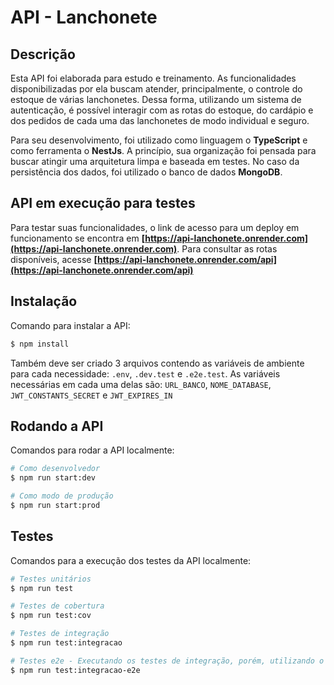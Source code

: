 # API - Lanchonete

## Descrição

Esta API foi elaborada para estudo e treinamento. As funcionalidades disponibilizadas por ela buscam atender, principalmente, o controle do estoque de várias lanchonetes. Dessa forma, utilizando um sistema de autenticação, é possível interagir com as rotas do estoque, do cardápio e dos pedidos de cada uma das lanchonetes de modo individual e seguro.

Para seu desenvolvimento, foi utilizado como linguagem o **TypeScript** e como ferramenta o **NestJs**. A princípio, sua organização foi pensada para buscar atingir uma arquitetura limpa e baseada em testes. No caso da persistência dos dados, foi utilizado o banco de dados **MongoDB**.

## API em execução para testes

Para testar suas funcionalidades, o link de acesso para um deploy em funcionamento se encontra em **[https://api-lanchonete.onrender.com](https://api-lanchonete.onrender.com)**. Para consultar as rotas disponíveis, acesse **[https://api-lanchonete.onrender.com/api](https://api-lanchonete.onrender.com/api)**

## Instalação

Comando para instalar a API:

```bash
$ npm install
```

Também deve ser criado 3 arquivos contendo as variáveis de ambiente para cada necessidade: `.env`, `.dev.test` e `.e2e.test`. As variáveis necessárias em cada uma delas são: `URL_BANCO`, `NOME_DATABASE`, `JWT_CONSTANTS_SECRET` e `JWT_EXPIRES_IN`

## Rodando a API

Comandos para rodar a API localmente:

```bash
# Como desenvolvedor
$ npm run start:dev

# Como modo de produção
$ npm run start:prod
```

## Testes

Comandos para a execução dos testes da API localmente:

```bash
# Testes unitários
$ npm run test

# Testes de cobertura
$ npm run test:cov

# Testes de integração
$ npm run test:integracao

# Testes e2e - Executando os testes de integração, porém, utilizando o banco de dados configurado
$ npm run test:integracao-e2e
```
